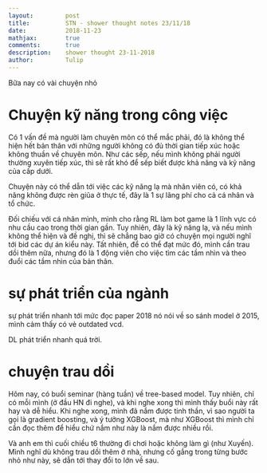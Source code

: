 ```yaml
---
layout:         post
title:          STN - shower thought notes 23/11/18
date:           2018-11-23
mathjax:        true
comments:       true
description:    shower thought 23-11-2018
author:         Tulip
---
```


Bữa nay có vài chuyện nhỏ

# Chuyện kỹ năng trong công việc

Có 1 vấn đề mà người làm chuyên môn có thể mắc phải, đó là không thể hiện hết bản thân với những người không có đủ thời gian tiếp xúc hoặc không thuần về chuyên môn. Như các sếp, nếu mình không phải người thường xuyên tiếp xúc, thì sẽ rất khó để sếp biết được khả năng và kỹ năng của cấp dưới. 

Chuyện này có thể dẫn tới việc các kỹ năng lạ mà nhân viên có, có khả năng không được rèn giũa ở thực tế, đây là 1 sự lãng phí cho cả cá nhân và tổ chức.

Đối chiếu với cá nhân mình, mình cho rằng RL làm bot game là 1 lĩnh vực có nhu cầu cao trong thời gian gần. Tuy nhiên, đây là kỹ năng lạ, và nếu mình không thể hiện và đề nghị, thì sẽ chẳng bao giờ có chuyện mọi người nghĩ tới bid các dự án kiểu này. Tất nhiên, để có thể đạt mức đó, mình cần trau dồi thêm nữa, nhưng đó là 1 động viên cho việc tìm các tầm nhìn và theo đuổi các tầm nhìn của bản thân.

# sự phát triển của ngành

sự phát triển nhanh tới mức đọc paper 2018 nó nói về so sánh model ở 2015, mình cảm thấy có vẻ outdated vcd. 

DL phát triển nhanh quá trời.

# chuyện trau dồi

Hôm nay, có buổi seminar (hàng tuần) về tree-based model. Tuy nhiên, chỉ có mỗi mình (ở đầu HN đi nghe), và khi nghe xong thì mình thấy buổi này rất hay và dễ hiểu. Khi nghe xong, mình đã nắm được tinh thần, vì sao người ta gọi là gradient boosting, và ý tưởng XGBoost, mà như XGBoost thì mình chỉ cần đọc thêm để hiểu chứ nắm như này là nắm được nhiều rồi.

Và anh em thì cuối chiều t6 thường đi chơi hoặc không làm gì (như Xuyến). Mình nghĩ dù không trau dồi thêm ở nhà, nhưng cố gắng trong từng bước nhỏ như này, sẽ dẫn tới thay đổi to lớn về sau.